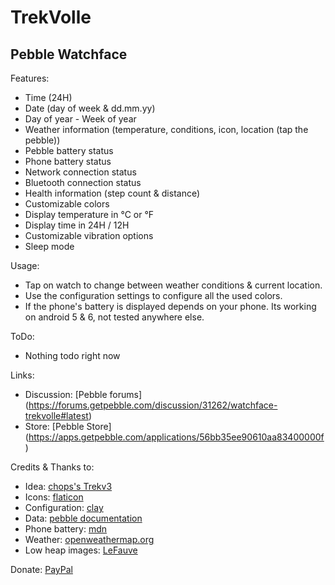 # TrekVolle
## Pebble Watchface

Features:
- Time (24H) 
- Date (day of week & dd.mm.yy) 
- Day of year - Week of year 
- Weather information (temperature, conditions, icon, location (tap the pebble)) 
- Pebble battery status 
- Phone battery status 
- Network connection status 
- Bluetooth connection status 
- Health information (step count & distance) 
- Customizable colors
- Display temperature in °C or °F
- Display time in 24H / 12H
- Customizable vibration options
- Sleep mode

Usage:

- Tap on watch to change between weather conditions & current location.
- Use the configuration settings to configure all the used colors.
- If the phone's battery is displayed depends on your phone. Its working on android 5 & 6, not tested anywhere else.

ToDo:
- Nothing todo right now

Links:
- Discussion: [Pebble forums] (https://forums.getpebble.com/discussion/31262/watchface-trekvolle#latest)
- Store: [Pebble Store] (https://apps.getpebble.com/applications/56bb35ee90610aa83400000f)

Credits & Thanks to:

* Idea: [chops's Trekv3](http://www.markspebblefaces.com/)
* Icons: [flaticon](http://www.flaticon.com)
* Configuration: [clay](https://github.com/pebble/clay)
* Data: [pebble documentation](https://developer.pebble.com/docs/c/)
* Phone battery: [mdn](https://developer.mozilla.org/en-US/docs/Web/API/Battery_Status_API)
* Weather: [openweathermap.org](http://openweathermap.org/)
* Low heap images: [LeFauve](https://github.com/LeFauve/pebble_memory_tools)

Donate: [PayPal](https://www.paypal.com/cgi-bin/webscr?cmd=_s-xclick&hosted_button_id=XU85WXAT4CVXE) 
